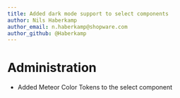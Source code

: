 ```yaml
---
title: Added dark mode support to select components
author: Nils Haberkamp
author_email: n.haberkamp@shopware.com
author_github: @Haberkamp
---
```

# Administration
* Added Meteor Color Tokens to the select component